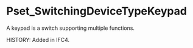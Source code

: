# Pset_SwitchingDeviceTypeKeypad

A keypad is a switch supporting multiple functions.
<!-- end of short definition -->

 HISTORY: Added in IFC4.
